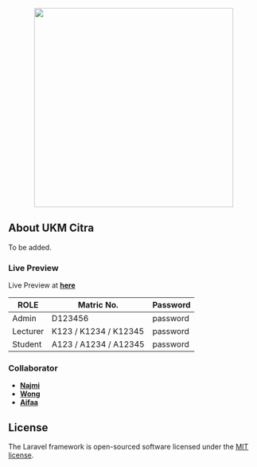 <p align="center"><a href="https://laravel.com" target="_blank"><img src="https://raw.githubusercontent.com/laravel/art/master/logo-lockup/5%20SVG/2%20CMYK/1%20Full%20Color/laravel-logolockup-cmyk-red.svg" width="400"></a></p>

## About UKM Citra

To be added.

### Live Preview
Live Preview at **[here](http://ukmcs.lepak.xyz/)**

| ROLE | Matric No. | Password |
| ------ | ------ | ------ |
| Admin | D123456 | password |
| Lecturer | K123 / K1234 / K12345 | password |
| Student | A123 / A1234 / A12345 | password |

### Collaborator

- **[Najmi](https://vehikl.com/)**
- **[Wong](https://tighten.co)**
- **[Aifaa](https://kirschbaumdevelopment.com)**

## License

The Laravel framework is open-sourced software licensed under the [MIT license](https://opensource.org/licenses/MIT).
